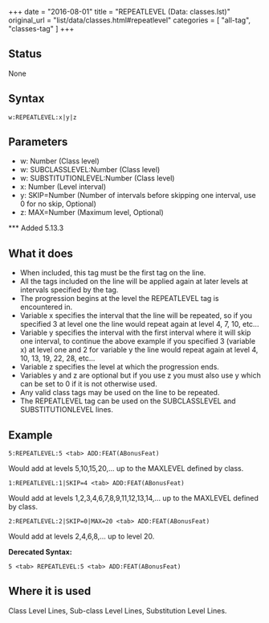 +++
date = "2016-08-01"
title = "REPEATLEVEL (Data: classes.lst)"
original_url = "list/data/classes.html#repeatlevel"
categories = [ "all-tag", "classes-tag" ]
+++

## Status

None

## Syntax

`w:REPEATLEVEL:x|y|z`

## Parameters

-   w: Number (Class level)
-   w: SUBCLASSLEVEL:Number (Class level)
-   w: SUBSTITUTIONLEVEL:Number (Class level)
-   x: Number (Level interval)
-   y: SKIP=Number (Number of intervals before skipping
    one interval, use 0 for no skip, Optional)
-   z: MAX=Number (Maximum level, Optional)



<span id="repeatlevel"></span> \*\*\* Added 5.13.3

What it does
------------

-   When included, this tag must be the first tag on the line.
-   All the tags included on the line will be applied again at later
    levels at intervals specified by the tag.
-   The progression begins at the level the REPEATLEVEL tag is
    encountered in.
-   Variable x specifies the interval that the line will be repeated, so
    if you specified 3 at level one the line would repeat again at level
    4, 7, 10, etc...
-   Variable y specifies the interval with the first interval where it
    will skip one interval, to continue the above example if you
    specified 3 (variable x) at level one and 2 for variable y the line
    would repeat again at level 4, 10, 13, 19, 22, 28, etc...
-   Variable z specifies the level at which the progression ends.
-   Variables y and z are optional but if you use z you must also use y
    which can be set to 0 if it is not otherwise used.
-   Any valid class tags may be used on the line to be repeated.
-   The REPEATLEVEL tag can be used on the SUBCLASSLEVEL and
    SUBSTITUTIONLEVEL lines.

Example
-------

`5:REPEATLEVEL:5 <tab> ADD:FEAT(ABonusFeat)`

Would add at levels 5,10,15,20,... up to the MAXLEVEL defined by class.

`1:REPEATLEVEL:1|SKIP=4 <tab> ADD:FEAT(ABonusFeat)`

Would add at levels 1,2,3,4,6,7,8,9,11,12,13,14,... up to the MAXLEVEL
defined by class.

`2:REPEATLEVEL:2|SKIP=0|MAX=20 <tab> ADD:FEAT(ABonusFeat)`

Would add at levels 2,4,6,8,... up to level 20.

**Derecated Syntax:**

`5 <tab> REPEATLEVEL:5 <tab> ADD:FEAT(ABonusFeat)`

Where it is used
----------------

Class Level Lines, Sub-class Level Lines, Substitution Level Lines.

